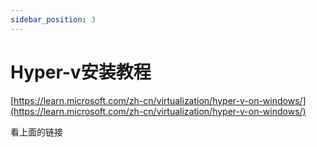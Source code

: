 ```yaml
---
sidebar_position: 3
---
```

# Hyper-v安装教程

[https://learn.microsoft.com/zh-cn/virtualization/hyper-v-on-windows/](https://learn.microsoft.com/zh-cn/virtualization/hyper-v-on-windows/)


看上面的链接
